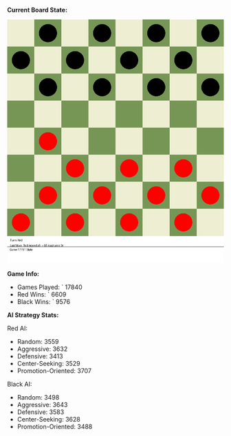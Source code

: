 
**Current Board State:**  
<!-- START_GIF -->
![Checkers Game](./checkers_game.gif)
<!-- END_GIF -->

**Game Info:**  
- Games Played: `<!-- GAMES_PLAYED --> 17840
- Red Wins: `<!-- RED_WINS --> 6609
- Black Wins: `<!-- BLACK_WINS --> 9576

<!-- AI_STATS -->
**AI Strategy Stats:**

Red AI:
- Random: 3559
- Aggressive: 3632
- Defensive: 3413
- Center-Seeking: 3529
- Promotion-Oriented: 3707

Black AI:
- Random: 3498
- Aggressive: 3643
- Defensive: 3583
- Center-Seeking: 3628
- Promotion-Oriented: 3488
